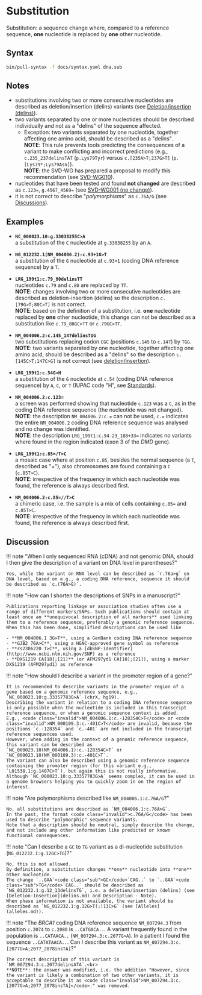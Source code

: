 # Substitution

<!-- ## Definition -->

Substitution: a sequence change where, compared to a reference sequence, **one** nucleotide is replaced by **one** other nucleotide.

## Syntax

```sh exec="true"
bin/pull-syntax -f docs/syntax.yaml dna.sub
```

## Notes

- substitutions involving two or more consecutive nucleotides are described as deletion/insertion (delins) variants (see [Deletion/insertion (delins)](delins.md)).
- two variants separated by one or more nucleotides should be described individually and not as a "delins" of the sequence affected.
    - Exception: two variants separated by one nucleotide, together affecting one amino acid, should be described as a "delins".<br>
      **NOTE**: This rule prevents tools predicting the consequences of a variant to make conflicting and incorrect predictions (e.g., `c.235_237delinsTAT` (`p.Lys79Tyr`) versus `c.[235A>T;237G>T]` (`p.[Lys79*;Lys79Asn]`).<br>
      **NOTE**: the SVD-WG has prepared a proposal to modify this recommendation (see [SVD-WG010](../../consultation/SVD-WG010.md)).
- nucleotides that have been tested and found **not changed** are described as `c.123=`, `g.4567_4569=` (see [SVD-WG001 (no change)](../../consultation/SVD-WG001.md)).
- it is not correct to describe "_polymorphisms_" as <code class="invalid">c.76A/G</code> (see [Discussions](#polymorphism)).

## Examples

- **`NC_000023.10:g.33038255C>A`**<br>
  a substitution of the `C` nucleotide at `g.33038255` by an `A`.

- **`NG_012232.1(NM_004006.2):c.93+1G>T`**<br>
  a substitution of the `G` nucleotide at `c.93+1` (coding DNA reference sequence) by a `T`.

- **`LRG_199t1:c.79_80delinsTT`**<br>
  nucleotides `c.79` and `c.80` are replaced by `TT`.<br>
  **NOTE**: changes involving two or more consecutive nucleotides are described as deletion-insertion (delins) so the description <code class="invalid">c.[79G>T;80C>T]</code> is not correct.<br>
  **NOTE**: based on the definition of a substitution, i.e. **one** nucleotide replaced by **one** other nucleotide, this change can not be described as a substitution like <code class="invalid">c.79_80GC>TT</code> or <code class="invalid">c.79GC>TT</code>.

- **`NM_004006.2:c.145_147delinsTGG`**<br>
  two substitutions replacing codon `CGC` (positions `c.145` to `c.147`) by `TGG`.<br>
  **NOTE**: two variants separated by one nucleotide, together affecting one amino acid, should be described as a "delins" so the description <code class="invalid">c.[145C>T;147C>G]</code> is not correct (see [deletion/insertion](delins.md)).

- **`LRG_199t1:c.54G>H`**<br>
  a substitution of the `G` nucleotide at `c.54` (coding DNA reference sequence) by `A`, `C`, or `T` (IUPAC code "H", see [Standards](../../background/standards.md)).

- **`NM_004006.2:c.123=`**<br>
  a screen was performed showing that nucleotide `c.123` was a `C`, as in the coding DNA reference sequence (the nucleotide was not changed).<br>
  **NOTE**: the description `NM_004006.2:c.=` can not be used, `c.=` indicates the entire `NM_004006.2` coding DNA reference sequence was analysed and no change was identified.<br>
  **NOTE**: the description `LRG_199t1:c.94-23_188+33=` indicates no variants where found in the region indicated (exon 3 of the _DMD_ gene).

- **`LRG_199t1:c.85=/T>C`**<br>
  a mosaic case where at position `c.85`, besides the normal sequence (a `T`, described as "="), also chromosomes are found containing a `C` (`c.85T>C`).<br>
  **NOTE**: irrespective of the frequency in which each nucleotide was found, the reference is always described first.

- **`NM_004006.2:c.85=//T>C`**<br>
  a chimeric case, i.e. the sample is a mix of cells containing `c.85=` and `c.85T>C`.<br>
  **NOTE**: irrespective of the frequency in which each nucleotide was found, the reference is always described first.

## Discussion

!!! note "When I only sequenced RNA (cDNA) and not genomic DNA, should I then give the description of a variant on DNA level in parentheses?"

    Yes, while the variant on RNA level can be described as `r.76a>g` on DNA level, based on e.g., a coding DNA reference, sequence it should be described as `c.(76A>G)`.

!!! note "How can I shorten the descriptions of SNPs in a manuscript?"

    Publications reporting linkage or association studies often use a range of different markers/SNPs. Such publications should contain at least once an **unequivocal description of all markers** used linking them to a reference sequence, preferably a genomic reference sequence. When this has been done, simplified descriptions can be used like

    - **NM_004006.1 3G>T**, using a GenBank coding DNA reference sequence
    - **GJB2 76A>C**, using a HGNC-approved gene symbol as reference
    - **rs2306220 T>C**, using a [dbSNP-identifier](http://www.ncbi.nlm.nih.gov/SNP) as a reference
    - **DXS1219 CA[18];[21]** (or AFM297yd1 CA[18];[21]), using a marker DXS1219 (AFM297yd1) as reference

!!! note "How should I describe a variant in the promoter region of a gene?"

    It is recommended to describe variants in the promoter region of a gene based on a genomic reference sequence, e.g., `NC_000023.10:g.33357783G>A` (chrX, hg19).
    Describing the variant in relation to a coding DNA reference sequence is only possible when the nucleotide is included in this transcript reference sequence, or when a genomic sequence context is added.
    E.g., <code class="invalid">NM_004006.1:c.-128354C>T</code> or <code class="invalid">NM_000109.3:c.-401C>T</code> are invalid, because the positions `c.-128354` and `c.-401` are not included in the transcript reference sequences used.
    However, when adding in the context of a genomic reference sequence, this variant can be described as `NC_000023.10(NM_004006.1):c.-128354C>T` or `NC_000023.10(NM_000109.3):c.-401C>T`.
    The variant can also be described using a genomic reference sequence containing the promoter region (for this variant e.g., `L01538.1:g.1407C>T`), but again this is not really informative.
    Although `NC_000023.10:g.33357783G>A` seems complex, it can be used in a genome browsers helping you to quickly zoom in on the region of interest.

<a id="polymorphism"></a>
!!! note "Are polymorphisms described like <code class="invalid">NM_004006.1:c.76A/G</code>?"

    No, all substitutions are described as `NM_004006.1:c.76A>G`.
    In the past, the format <code class="invalid">c.76A/G</code> has been used to describe "polymorphic" sequence variants.
    Note that a description should be neutral, simply describe the change, and not include any other information like predicted or known functional consequences.

!!! note "Can I describe a `GC` to `TG` variant as a di-nucleotide substitution (<code class="invalid">NG_012232.1:g.12GC>TG</code>)?"

    No, this is not allowed.
    By definition, a substitution changes **one** nucleotide into **one** other nucleotide.
    The change `..GAA`<code class="sub">GC</code>`CAG..` to `..GAA`<code class="sub">TG</code>`CAG..` should be described as `NG_012232.1:g.12_13delinsTG`, i.e. a deletion/insertion (delins) (see [Deletion-Insertion](delins.md) and Description - Note).
    When phase information is not available, the variant should be described as `NG_012232.1:g.12G>T(;)13C>G` (see [Alleles](alleles.md)).

!!! note "The _BRCA1_ coding DNA reference sequence `NM_007294.3` from position `c.2074` to `c.2080` is `..CAT`<code class="sub">G</code>`ACA..`. A variant frequently found in the population is `..CAT`<code class="sub">A</code>`ACA..` (`NM_007294.3:c.2077G>A`). In a patient I found the sequence `..CAT`<code class="sub">A</code><code class="ins">TA</code>`ACA..`. Can I describe this variant as <code class="invalid">NM_007294.3:c.[2077G>A;2077_2078insTA]</code>?"

    The correct description of this variant is `NM_007294.3:c.2077delinsATA`.<br>
    **NOTE**: the answer was modified, i.e. the addition "However, since the variant is likely a combination of two other variants, it is acceptable to describe it as <code class="invalid">NM_007294.3:c.[2077G>A;2077_2078insTA]</code>." was removed.
